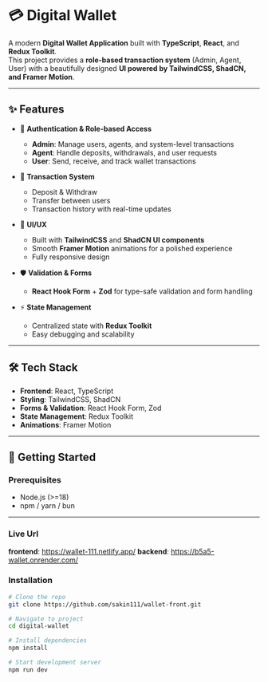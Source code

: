 # 💳 Digital Wallet  

A modern **Digital Wallet Application** built with **TypeScript**, **React**, and **Redux Toolkit**.  
This project provides a **role-based transaction system** (Admin, Agent, User) with a beautifully designed **UI powered by TailwindCSS, ShadCN, and Framer Motion**.  

---

## ✨ Features  

- 🔑 **Authentication & Role-based Access**  
  - **Admin**: Manage users, agents, and system-level transactions  
  - **Agent**: Handle deposits, withdrawals, and user requests  
  - **User**: Send, receive, and track wallet transactions  

- 💸 **Transaction System**  
  - Deposit & Withdraw  
  - Transfer between users  
  - Transaction history with real-time updates  

- 🎨 **UI/UX**  
  - Built with **TailwindCSS** and **ShadCN UI components**  
  - Smooth **Framer Motion** animations for a polished experience  
  - Fully responsive design  

- 🛡️ **Validation & Forms**  
  - **React Hook Form** + **Zod** for type-safe validation and form handling  

- ⚡ **State Management**  
  - Centralized state with **Redux Toolkit**  
  - Easy debugging and scalability  

---

## 🛠️ Tech Stack  

- **Frontend**: React, TypeScript  
- **Styling**: TailwindCSS, ShadCN  
- **Forms & Validation**: React Hook Form, Zod  
- **State Management**: Redux Toolkit  
- **Animations**: Framer Motion  

---

## 🚀 Getting Started  

### Prerequisites  
- Node.js (>=18)  
- npm / yarn / bun  

---

### Live Url

**frontend**: https://wallet-111.netlify.app/
**backend**: https://b5a5-wallet.onrender.com/

### Installation  


```bash
# Clone the repo
git clone https://github.com/sakin111/wallet-front.git

# Navigate to project
cd digital-wallet

# Install dependencies
npm install

# Start development server
npm run dev




